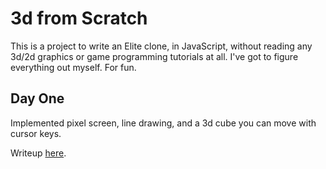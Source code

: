 3d from Scratch
===============

This is a project to write an Elite clone, in JavaScript, without reading any 
3d/2d graphics or game programming tutorials at all. I've got to figure everything
out myself. For fun.

## Day One

Implemented pixel screen, line drawing, and a 3d cube you can move with cursor keys.

Writeup [here](http://danlucraft.com/3d-from-scratch-1/).

